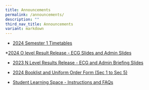 ```yaml
---
title: Announcements
permalink: /announcements/
description: ""
third_nav_title: Announcements
variant: markdown
---
```

*  [2024 Semester 1 Timetables](/announcements/sem1timetables2024/)

*[2024 O level Result Release - ECG Slides and Admin Slides](/files/O_Level_Results_Briefing__ECG_Applications_.pdf)

*   [2023 N Level Results Release - ECG and Admin Briefing Slides](/files/Briefing_slides_for_2023_N_level_Results_Release__ECG_Applications_.pdf)

*   [2024 Booklist and Uniform Order Form (Sec 1 to Sec 5)](/announcements/2023-booklist-and-uniform-order-form-sec-1-to-sec-5)
           
*   [Student Learning Space - Instructions and FAQs](/files/Student%20SLS%20account%20activation%20(Instructions%20and%20FAQs).pdf)